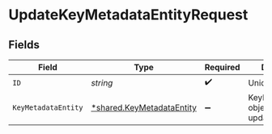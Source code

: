# UpdateKeyMetadataEntityRequest


## Fields

| Field                                                                 | Type                                                                  | Required                                                              | Description                                                           |
| --------------------------------------------------------------------- | --------------------------------------------------------------------- | --------------------------------------------------------------------- | --------------------------------------------------------------------- |
| `ID`                                                                  | *string*                                                              | :heavy_check_mark:                                                    | Unique ID                                                             |
| `KeyMetadataEntity`                                                   | [*shared.KeyMetadataEntity](../../models/shared/keymetadataentity.md) | :heavy_minus_sign:                                                    | KeyMetadataEntity object to be updated                                |